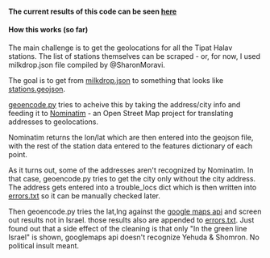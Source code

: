 
#### The current results of this code can be seen [here](https://github.com/alonisser/tiptipa/blob/master/data/all_stations.geojson)

#### How this works (so far)


The main challenge is to get the geolocations for all the Tipat Halav stations. The list of stations themselves can be scraped - or, for now, I used milkdrop.json file compiled by @SharonMoravi.

The goal is to get from [milkdrop.json](https://github.com/niryariv/tiptipa/blob/master/data/milkdrop.json) to something that looks like [stations.geojson](https://github.com/niryariv/tiptipa/blob/master/data/stations_demo.geojson).

[geoencode.py](https://github.com/niryariv/tiptipa/blob/master/geoencode.py) tries to acheive this by taking the address/city info and feeding it to [Nominatim](http://nominatim.openstreetmap.org/) - an Open Street Map project for translating addresses to geolocations.

Nominatim returns the lon/lat which are then entered into the geojson file, with the rest of the station data entered to the features dictionary of each point. 

As it turns out, some of the addresses aren't recognized by Nominatim. In that case, geoencode.py tries to get the city only without the city address. The address gets entered into a trouble_locs dict which is then written into [errors.txt](https://github.com/niryariv/tiptipa/blob/master/data/errors.txt) so it can be manually checked later.

Then geoencode.py tries the lat,lng against the [google maps api](http://maps.googleapis.com/maps/api/geocode/json?) and screen out results not in Israel. those results also are appended to [errors.txt](https://github.com/niryariv/tiptipa/blob/master/data/errors.txt).  Just found out that a side effect of the cleaning is that only "In the green line Israel" is shown, googlemaps api doesn't recognize Yehuda & Shomron. No political insult meant.

